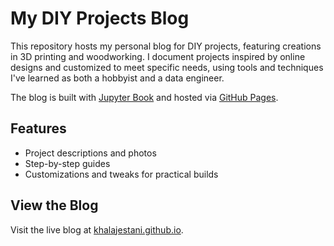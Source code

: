 # My DIY Projects Blog

This repository hosts my personal blog for DIY projects, featuring creations in 3D printing and woodworking. I document projects inspired by online designs and customized to meet specific needs, using tools and techniques I've learned as both a hobbyist and a data engineer.

The blog is built with [Jupyter Book](https://jupyterbook.org/) and hosted via [GitHub Pages](https://pages.github.com/).

## Features

- Project descriptions and photos
- Step-by-step guides
- Customizations and tweaks for practical builds

## View the Blog

Visit the live blog at [khalajestani.github.io](https://khalajestani.github.io/).
